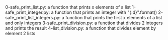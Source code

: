 0-safe_print_list.py: a function that prints x elements of a list
1-safe_print_integer.py: a function that prints an integer with "{:d}".format()
2-safe_print_list_integers.py: a function that prints the first x elements of a list and only integers
3-safe_print_division.py: a function that divides 2 integers and prints the result
4-list_division.py: a function that divides element by element 2 lists
